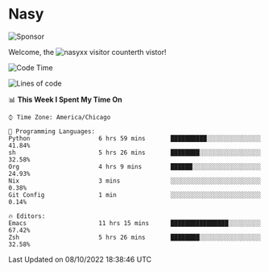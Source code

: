# Nasy

<!--
<p align="center">
<img height="200" src="https://github-readme-stats.vercel.app/api?username=nasyxx&count_private=true&show_icons=true&theme=dracula&include_all_commits=true"/>
<img height="200" src="https://github-readme-stats.vercel.app/api/top-langs/?username=nasyxx&theme=dracula&hide=html,jupyter+notebook&count_private=true&show_icons=true"/>
</p>

  
----------------
-->

![Sponsor](https://img.shields.io/static/v1.svg?label=Sponsor&message=%E2%9D%A4&logo=GitHub&style=flat&color=pink)
 
Welcome, the ![nasyxx visitor counter](https://count.getloli.com/get/@nasyxx?theme=rule34)th vistor!
 
<!--START_SECTION:waka-->
![Code Time](http://img.shields.io/badge/Code%20Time-2%2C698%20hrs%2014%20mins-blue)

![Lines of code](https://img.shields.io/badge/From%20Hello%20World%20I%27ve%20Written-5%20Million%20lines%20of%20code-blue)

📊 **This Week I Spent My Time On** 

```text
⌚︎ Time Zone: America/Chicago

💬 Programming Languages: 
Python                   6 hrs 59 mins       ██████████░░░░░░░░░░░░░░░   41.84% 
sh                       5 hrs 26 mins       ████████░░░░░░░░░░░░░░░░░   32.58% 
Org                      4 hrs 9 mins        ██████░░░░░░░░░░░░░░░░░░░   24.93% 
Nix                      3 mins              ░░░░░░░░░░░░░░░░░░░░░░░░░   0.38% 
Git Config               1 min               ░░░░░░░░░░░░░░░░░░░░░░░░░   0.14%

🔥 Editors: 
Emacs                    11 hrs 15 mins      ████████████████░░░░░░░░░   67.42% 
Zsh                      5 hrs 26 mins       ████████░░░░░░░░░░░░░░░░░   32.58%

```


 Last Updated on 08/10/2022 18:38:46 UTC
<!--END_SECTION:waka-->

<!-- ![visitors](https://visitor-badge.laobi.icu/badge?page_id=nasyxx.nasyxx) -->
